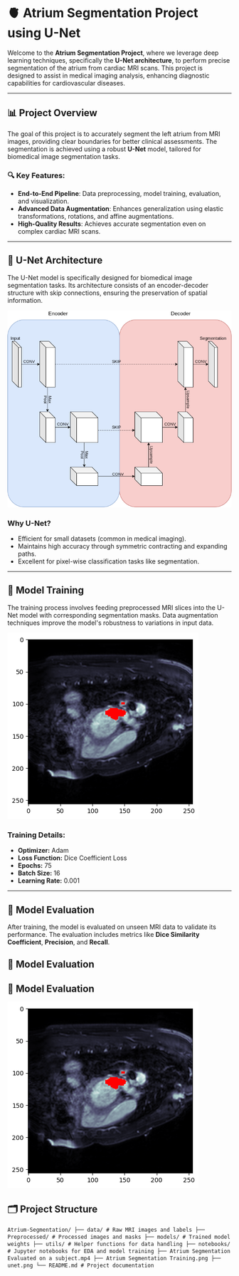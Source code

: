 # 🫀 Atrium Segmentation Project using U-Net

Welcome to the **Atrium Segmentation Project**, where we leverage deep learning techniques, specifically the **U-Net architecture**, to perform precise segmentation of the atrium from cardiac MRI scans. This project is designed to assist in medical imaging analysis, enhancing diagnostic capabilities for cardiovascular diseases.


---

## 📊 **Project Overview**

The goal of this project is to accurately segment the left atrium from MRI images, providing clear boundaries for better clinical assessments. The segmentation is achieved using a robust **U-Net** model, tailored for biomedical image segmentation tasks.

### 🔍 **Key Features:**
- **End-to-End Pipeline**: Data preprocessing, model training, evaluation, and visualization.
- **Advanced Data Augmentation**: Enhances generalization using elastic transformations, rotations, and affine augmentations.
- **High-Quality Results**: Achieves accurate segmentation even on complex cardiac MRI scans.

---

## 🧠 **U-Net Architecture**

The U-Net model is specifically designed for biomedical image segmentation tasks. Its architecture consists of an encoder-decoder structure with skip connections, ensuring the preservation of spatial information.

![U-Net Architecture](https://github.com/SYEDFAIZAN1987/Atrium-Segmentation/blob/main/unet.png)

### **Why U-Net?**
- Efficient for small datasets (common in medical imaging).
- Maintains high accuracy through symmetric contracting and expanding paths.
- Excellent for pixel-wise classification tasks like segmentation.

---

## 🚀 **Model Training**

The training process involves feeding preprocessed MRI slices into the U-Net model with corresponding segmentation masks. Data augmentation techniques improve the model's robustness to variations in input data.

![Training Process](https://github.com/SYEDFAIZAN1987/Atrium-Segmentation/blob/main/Atrium%20Segmentation%20Training.png)

### **Training Details:**
- **Optimizer:** Adam
- **Loss Function:** Dice Coefficient Loss 
- **Epochs:** 75 
- **Batch Size:** 16
- **Learning Rate:** 0.001

---

## 🎥 **Model Evaluation**

After training, the model is evaluated on unseen MRI data to validate its performance. The evaluation includes metrics like **Dice Similarity Coefficient**, **Precision**, and **Recall**.

## 🎥 **Model Evaluation**

## 🎥 **Model Evaluation**

[![Click to Watch](https://github.com/SYEDFAIZAN1987/Atrium-Segmentation/blob/main/Atrium%20Segmentation%20Training.png)](https://github.com/SYEDFAIZAN1987/Atrium-Segmentation/raw/main/Atrium%20Segmentation%20Evaluated%20on%20a%20subject.mp4)




## 🗂️ **Project Structure**
```
Atrium-Segmentation/ ├── data/ # Raw MRI images and labels ├── Preprocessed/ # Processed images and masks ├── models/ # Trained model weights ├── utils/ # Helper functions for data handling ├── notebooks/ # Jupyter notebooks for EDA and model training ├── Atrium Segmentation Evaluated on a subject.mp4 ├── Atrium Segmentation Training.png ├── unet.png └── README.md # Project documentation
```




 
